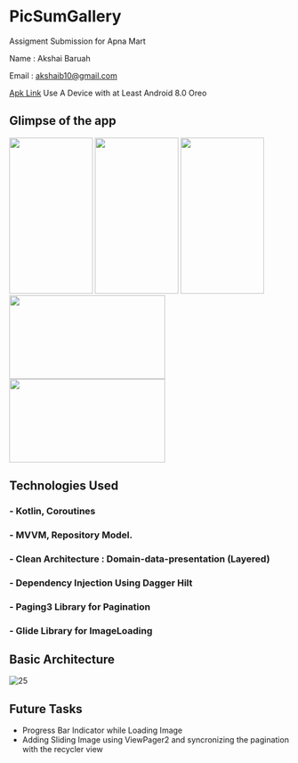 # PicSumGallery
Assigment Submission for Apna Mart

Name : Akshai Baruah

Email : akshaib10@gmail.com

[Apk Link](https://drive.google.com/drive/folders/1tnlMH_4hPNeOBoTO31XamZF9tKgT2uV-?usp=sharing)   Use A Device with at Least Android 8.0 Oreo
## Glimpse of the app
<img src="https://github.com/AkshaiBaruah/PicSumGallery/assets/87534228/98e20db3-feec-4d4f-b878-8fdaef5fa042" width="150" height="280">
<img src="https://github.com/AkshaiBaruah/PicSumGallery/assets/87534228/3961be47-89dc-4280-9dce-84be8adf2d6d" width="150" height="280">
<img src="https://github.com/AkshaiBaruah/PicSumGallery/assets/87534228/7923477f-19ee-4f17-8b3f-64143add0aea" width="150" height="280">
<img src="https://github.com/AkshaiBaruah/PicSumGallery/assets/87534228/6719edd7-e73d-40bc-aaef-085db6fe8f37" width="280" height="150">
<img src="https://github.com/AkshaiBaruah/PicSumGallery/assets/87534228/b4e02a8d-7c2b-4195-a2fd-6bd392ec375b" width="280" height="150">




## Technologies Used
### - Kotlin, Coroutines
### - MVVM, Repository Model.
### - Clean Architecture : Domain-data-presentation (Layered)
### - Dependency Injection Using Dagger Hilt
### - Paging3 Library for Pagination
### - Glide Library for ImageLoading

## Basic Architecture
![25](https://github.com/AkshaiBaruah/PicSumGallery/assets/87534228/f24c159b-9c9e-4c39-bbac-ae873c8be847)

## Future Tasks
* Progress Bar Indicator while Loading Image
* Adding Sliding Image using ViewPager2 and syncronizing the pagination with the recycler view


